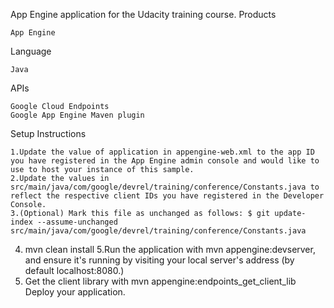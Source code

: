 App Engine application for the Udacity training course.
Products

    App Engine

Language

    Java

APIs

    Google Cloud Endpoints
    Google App Engine Maven plugin

Setup Instructions

    1.Update the value of application in appengine-web.xml to the app ID you have registered in the App Engine admin console and would like to use to host your instance of this sample.
    2.Update the values in src/main/java/com/google/devrel/training/conference/Constants.java to reflect the respective client IDs you have registered in the Developer Console.
    3.(Optional) Mark this file as unchanged as follows: $ git update-index --assume-unchanged src/main/java/com/google/devrel/training/conference/Constants.java
   4. mvn clean install
    5.Run the application with mvn appengine:devserver, and ensure it's running by visiting your local server's address (by default localhost:8080.)
   6. Get the client library with mvn appengine:endpoints_get_client_lib
    Deploy your application.

